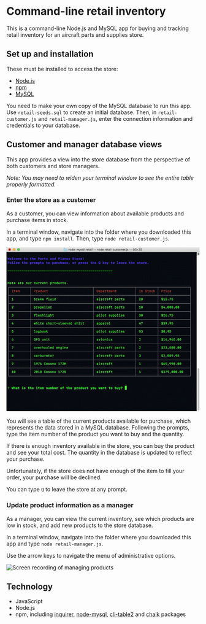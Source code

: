 # Command-line retail inventory

This is a command-line Node.js and MySQL app for buying and tracking retail inventory for an aircraft parts and supplies store. 

## Set up and installation

These must be installed to access the store:

- [Node.js](https://nodejs.org/en/)
- [npm](https://www.npmjs.com/get-npm)
- [MySQL](https://www.mysql.com/)

You need to make your own copy of the MySQL database to run this app. Use `retail-seeds.sql` to create an initial database. Then, in `retail-customer.js` and `retail-manager.js`, enter the connection information and credentials to your database.

## Customer and manager database views

This app provides a view into the store database from the perspective of both customers and store managers.

_Note: You may need to widen your terminal window to see the entire table properly formatted._

### Enter the store as a customer

As a customer, you can view information about available products and purchase items in stock.

In a terminal window, navigate into the folder where you downloaded this app, and type `npm install`. Then, type `node retail-customer.js`.

![Screen recording of buying products](images/customer-view.gif)

You will see a table of the current products available for purchase, which represents the data stored in a MySQL database. Following the prompts, type the item number of the product you want to buy and the quantity. 

If there is enough inventory available in the store, you can buy the product and see your total cost. The quantity in the database is updated to reflect your purchase.

Unfortunately, if the store does not have enough of the item to fill your order, your purchase will be declined. 

You can type `Q` to leave the store at any prompt.

### Update product information as a manager

As a manager, you can view the current inventory, see which products are low in stock, and add new products to the store database.

In a terminal window, navigate into the folder where you downloaded this app and type `node retail-manager.js`.

Use the arrow keys to navigate the menu of administrative options.

![Screen recording of managing products](images/manager-view.gif)

## Technology

- JavaScript
- Node.js
- npm, including [inquirer](https://www.npmjs.com/package/inquirer), [node-mysql](https://www.npmjs.com/package/node-mysql), [cli-table2](https://www.npmjs.com/package/cli-table2) and [chalk](https://www.npmjs.com/package/chalk) packages